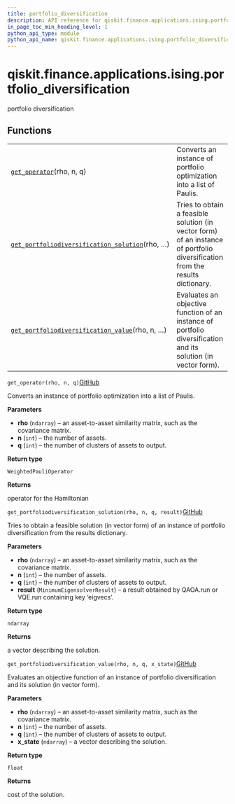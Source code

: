 ```yaml
---
title: portfolio_diversification
description: API reference for qiskit.finance.applications.ising.portfolio_diversification
in_page_toc_min_heading_level: 1
python_api_type: module
python_api_name: qiskit.finance.applications.ising.portfolio_diversification
---
```


<span id="module-qiskit.finance.applications.ising.portfolio_diversification" />

<span id="qiskit-finance-applications-ising-portfolio-diversification" />

# qiskit.finance.applications.ising.portfolio\_diversification

portfolio diversification

## Functions

|                                                                                                                                                                                                                                                           |                                                                                                                               |
| --------------------------------------------------------------------------------------------------------------------------------------------------------------------------------------------------------------------------------------------------------- | ----------------------------------------------------------------------------------------------------------------------------- |
| [`get_operator`](#qiskit.finance.applications.ising.portfolio_diversification.get_operator "qiskit.finance.applications.ising.portfolio_diversification.get_operator")(rho, n, q)                                                                         | Converts an instance of portfolio optimization into a list of Paulis.                                                         |
| [`get_portfoliodiversification_solution`](#qiskit.finance.applications.ising.portfolio_diversification.get_portfoliodiversification_solution "qiskit.finance.applications.ising.portfolio_diversification.get_portfoliodiversification_solution")(rho, …) | Tries to obtain a feasible solution (in vector form) of an instance of portfolio diversification from the results dictionary. |
| [`get_portfoliodiversification_value`](#qiskit.finance.applications.ising.portfolio_diversification.get_portfoliodiversification_value "qiskit.finance.applications.ising.portfolio_diversification.get_portfoliodiversification_value")(rho, n, …)       | Evaluates an objective function of an instance of portfolio diversification and its solution (in vector form).                |

<span id="qiskit.finance.applications.ising.portfolio_diversification.get_operator" />

`get_operator(rho, n, q)`[GitHub](https://github.com/qiskit-community/qiskit-aqua/tree/stable/0.8/qiskit/finance/applications/ising/portfolio_diversification.py "view source code")

Converts an instance of portfolio optimization into a list of Paulis.

**Parameters**

*   **rho** (`ndarray`) – an asset-to-asset similarity matrix, such as the covariance matrix.
*   **n** (`int`) – the number of assets.
*   **q** (`int`) – the number of clusters of assets to output.

**Return type**

`WeightedPauliOperator`

**Returns**

operator for the Hamiltonian

<span id="qiskit.finance.applications.ising.portfolio_diversification.get_portfoliodiversification_solution" />

`get_portfoliodiversification_solution(rho, n, q, result)`[GitHub](https://github.com/qiskit-community/qiskit-aqua/tree/stable/0.8/qiskit/finance/applications/ising/portfolio_diversification.py "view source code")

Tries to obtain a feasible solution (in vector form) of an instance of portfolio diversification from the results dictionary.

**Parameters**

*   **rho** (`ndarray`) – an asset-to-asset similarity matrix, such as the covariance matrix.
*   **n** (`int`) – the number of assets.
*   **q** (`int`) – the number of clusters of assets to output.
*   **result** (`MinimumEigensolverResult`) – a result obtained by QAOA.run or VQE.run containing key ‘eigvecs’.

**Return type**

`ndarray`

**Returns**

a vector describing the solution.

<span id="qiskit.finance.applications.ising.portfolio_diversification.get_portfoliodiversification_value" />

`get_portfoliodiversification_value(rho, n, q, x_state)`[GitHub](https://github.com/qiskit-community/qiskit-aqua/tree/stable/0.8/qiskit/finance/applications/ising/portfolio_diversification.py "view source code")

Evaluates an objective function of an instance of portfolio diversification and its solution (in vector form).

**Parameters**

*   **rho** (`ndarray`) – an asset-to-asset similarity matrix, such as the covariance matrix.
*   **n** (`int`) – the number of assets.
*   **q** (`int`) – the number of clusters of assets to output.
*   **x\_state** (`ndarray`) – a vector describing the solution.

**Return type**

`float`

**Returns**

cost of the solution.

